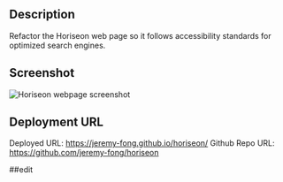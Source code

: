 ## Description
Refactor the Horiseon web page so it follows accessibility standards for optimized search engines.

## Screenshot
![Horiseon webpage screenshot](https://user-images.githubusercontent.com/112743562/190953634-b7108ca2-a4a6-4737-91d9-5516c3b29800.png)

## Deployment URL
Deployed URL: https://jeremy-fong.github.io/horiseon/
Github Repo URL: https://github.com/jeremy-fong/horiseon

##edit
